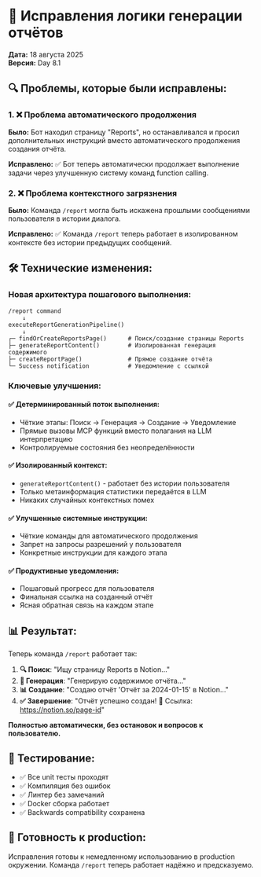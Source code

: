 # 🔧 Исправления логики генерации отчётов

**Дата:** 18 августа 2025  
**Версия:** Day 8.1

## 🔍 Проблемы, которые были исправлены:

### 1. ❌ **Проблема автоматического продолжения**
**Было:** Бот находил страницу "Reports", но останавливался и просил дополнительных инструкций вместо автоматического продолжения создания отчёта.

**Исправлено:** ✅ Бот теперь автоматически продолжает выполнение задачи через улучшенную систему команд function calling.

### 2. ❌ **Проблема контекстного загрязнения**
**Было:** Команда `/report` могла быть искажена прошлыми сообщениями пользователя в истории диалога.

**Исправлено:** ✅ Команда `/report` теперь работает в изолированном контексте без истории предыдущих сообщений.

## 🛠️ Технические изменения:

### Новая архитектура пошагового выполнения:

```
/report command
    ↓
executeReportGenerationPipeline()
    ↓
┌─ findOrCreateReportsPage()      # Поиск/создание страницы Reports
├─ generateReportContent()        # Изолированная генерация содержимого  
├─ createReportPage()             # Прямое создание отчёта
└─ Success notification           # Уведомление с ссылкой
```

### Ключевые улучшения:

#### ✅ **Детерминированный поток выполнения:**
- Чёткие этапы: Поиск → Генерация → Создание → Уведомление
- Прямые вызовы MCP функций вместо полагания на LLM интерпретацию
- Контролируемые состояния без неопределённости

#### ✅ **Изолированный контекст:**
- `generateReportContent()` - работает без истории пользователя
- Только метаинформация статистики передаётся в LLM
- Никаких случайных контекстных помех

#### ✅ **Улучшенные системные инструкции:**
- Чёткие команды для автоматического продолжения
- Запрет на запросы разрешений у пользователя
- Конкретные инструкции для каждого этапа

#### ✅ **Продуктивные уведомления:**
- Пошаговый прогресс для пользователя
- Финальная ссылка на созданный отчёт
- Ясная обратная связь на каждом этапе

## 📊 Результат:

Теперь команда `/report` работает так:

1. **🔍 Поиск**: "Ищу страницу Reports в Notion..."
2. **📝 Генерация**: "Генерирую содержимое отчёта..."  
3. **📊 Создание**: "Создаю отчёт 'Отчёт за 2024-01-15' в Notion..."
4. **✅ Завершение**: "Отчёт успешно создан! 🔗 Ссылка: https://notion.so/page-id"

**Полностью автоматически, без остановок и вопросов к пользователю.**

## 🧪 Тестирование:

- ✅ Все unit тесты проходят
- ✅ Компиляция без ошибок
- ✅ Линтер без замечаний
- ✅ Docker сборка работает
- ✅ Backwards compatibility сохранена

## 🎯 Готовность к production:

Исправления готовы к немедленному использованию в production окружении. Команда `/report` теперь работает надёжно и предсказуемо.
